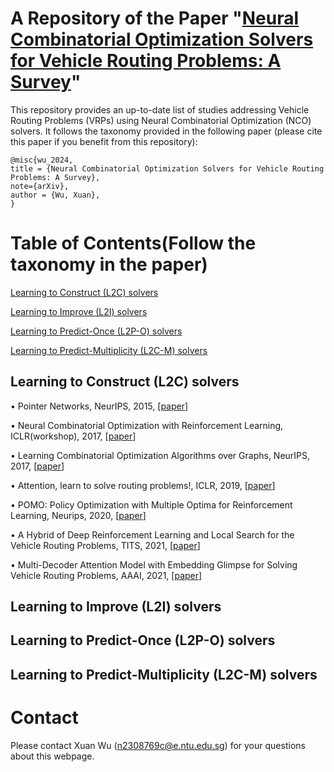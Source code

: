 # A Repository of the Paper "[Neural Combinatorial Optimization Solvers for Vehicle Routing Problems: A Survey]()"
This repository provides an up-to-date list of studies addressing Vehicle Routing Problems (VRPs) using Neural Combinatorial Optimization (NCO) solvers. It follows the taxonomy provided in the following paper (please cite this paper if you benefit from this repository):

```
@misc{wu_2024,
title = {Neural Combinatorial Optimization Solvers for Vehicle Routing Problems: A Survey},
note={arXiv},
author = {Wu, Xuan},
}
```
# Table of Contents(Follow the taxonomy in the paper)
[Learning to Construct (L2C) solvers](#Learning-to-Construct-L2C-solvers)

[Learning to Improve (L2I) solvers](#Learning-to-Improve-L2I-solvers)

[Learning to Predict-Once (L2P-O) solvers](#Learning-to-Predict-Once-L2P-O-solvers)

[Learning to Predict-Multiplicity (L2C-M) solvers](#Learning-to-Predict-Multiplicity-L2C-M-solvers)

## Learning to Construct (L2C) solvers
&bull; Pointer Networks, NeurIPS, 2015, [[paper](https://proceedings.neurips.cc/paper_files/paper/2015/file/29921001f2f04bd3baee84a12e98098f-Paper.pdf)]

&bull; Neural Combinatorial Optimization with Reinforcement Learning, ICLR(workshop), 2017, [[paper](https://openreview.net/pdf?id=Bk9mxlSFx)]

&bull; Learning Combinatorial Optimization Algorithms over Graphs, NeurIPS, 2017, [[paper](https://proceedings.neurips.cc/paper_files/paper/2017/file/d9896106ca98d3d05b8cbdf4fd8b13a1-Paper.pdf)]

&bull; Attention, learn to solve routing problems!, ICLR, 2019, [[paper](https://openreview.net/pdf?id=ByxBFsRqYm)]

&bull; POMO: Policy Optimization with Multiple Optima for Reinforcement Learning, Neurips, 2020, [[paper](https://proceedings.neurips.cc/paper/2020/file/f231f2107df69eab0a3862d50018a9b2-Paper.pdf)]

&bull; A Hybrid of Deep Reinforcement Learning and Local Search for the Vehicle Routing Problems, TITS, 2021, [[paper](https://ieeexplore.ieee.org/document/9141401)]

&bull; Multi-Decoder Attention Model with Embedding Glimpse for Solving Vehicle Routing Problems, AAAI, 2021, [[paper](https://ojs.aaai.org/index.php/AAAI/article/view/17430)]

## Learning to Improve (L2I) solvers
## Learning to Predict-Once (L2P-O) solvers
## Learning to Predict-Multiplicity (L2C-M) solvers

# Contact

Please contact Xuan Wu ([n2308769c@e.ntu.edu.sg](n2308769c@e.ntu.edu.sg)) for your questions about this webpage.
